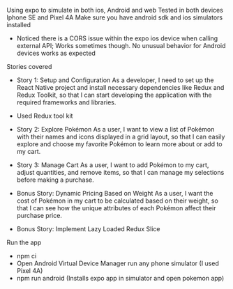 Using expo to simulate in both ios, Android and web
Tested in both devices Iphone SE and Pixel 4A
Make sure you have android sdk and ios simulators installed
- Noticed there is a CORS issue within the expo ios device when calling external API; Works sometimes though. 
No unusual behavior for Android devices works as expected

Stories covered

- Story 1: Setup and Configuration
As a developer, I need to set up the React Native project and install necessary dependencies like
Redux and Redux Toolkit, so that I can start developing the application with the required frameworks
and libraries.

- Used Redux tool kit

- Story 2: Explore Pokémon
As a user, I want to view a list of Pokémon with their names and icons displayed in a grid layout, so
that I can easily explore and choose my favorite Pokémon to learn more about or add to my cart.

- Story 3: Manage Cart
As a user, I want to add Pokémon to my cart, adjust quantities, and remove items, so that I can
manage my selections before making a purchase.

- Bonus Story: Dynamic Pricing Based on Weight
As a user, I want the cost of Pokémon in my cart to be calculated based on their weight, so that I can
see how the unique attributes of each Pokémon affect their purchase price.

- Bonus Story: Implement Lazy Loaded Redux Slice

Run the app

- npm ci
- Open Android Virtual Device Manager run any phone simulator (I used Pixel 4A)
- npm run android (Installs expo app in simulator and open pokemon app)
